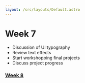 ```yaml
---
layout: /src/layouts/Default.astro
---
```


<!-- @format -->

# Week 7

- Discussion of UI typography
- Review text effects
- Start workshopping final projects
- Discuss project progress

### [Week 8](/week8)
